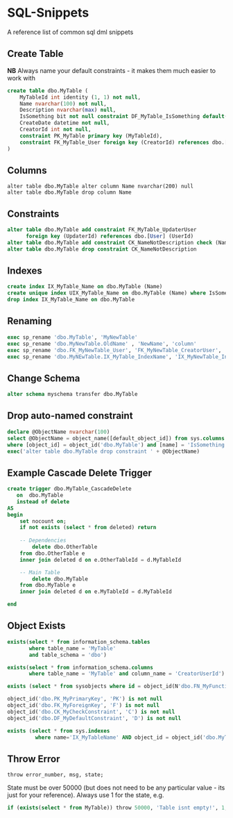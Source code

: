 # SQL-Snippets

A reference list of common sql dml snippets

## Create Table

**NB** Always name your default constraints - it makes them much easier to work with

```sql
create table dbo.MyTable ( 
	MyTableId int identity (1, 1) not null,
	Name nvarchar(100) not null,
	Description nvarchar(max) null,
	IsSomething bit not null constraint DF_MyTable_IsSomething default(1),
	CreateDate datetime not null,
	CreatorId int not null,
	constraint PK_MyTable primary key (MyTableId),
	constraint FK_MyTable_User foreign key (CreatorId) references dbo.[User] (UserId)
)
```

## Columns

```
alter table dbo.MyTable alter column Name nvarchar(200) null
alter table dbo.MyTable drop column Name
```

## Constraints

```sql
alter table dbo.MyTable add constraint FK_MyTable_UpdaterUser 
      foreign key (UpdaterId) references dbo.[User] (UserId)
alter table dbo.MyTable add constraint CK_NameNotDescription check (Name <> Description)
alter table dbo.MyTable drop constraint CK_NameNotDescription
```

## Indexes

```sql
create index IX_MyTable_Name on dbo.MyTable (Name)
create unique index UIX_MyTable_Name on dbo.MyTable (Name) where IsSomething = 1
drop index IX_MyTable_Name on dbo.MyTable 
```

## Renaming
```sql
exec sp_rename 'dbo.MyTable', 'MyNewTable'
exec sp_rename 'dbo.MyNewTable.OldName' , 'NewName', 'column'
exec sp_rename 'dbo.FK_MyNewTable_User', 'FK_MyNewTable_CreatorUser', 'object'
exec sp_rename 'dbo.MyNEwTable.IX_MyTable_IndexName', 'IX_MyNewTable_IndexName', 'index'
```

## Change Schema
```sql
alter schema myschema transfer dbo.MyTable
```

## Drop auto-named constraint
```sql
declare @ObjectName nvarchar(100)
select @ObjectName = object_name([default_object_id]) from sys.columns
where [object_id] = object_id('dbo.MyTable') and [name] = 'IsSomething';
exec('alter table dbo.MyTable drop constraint ' + @ObjectName)
```

## Example Cascade Delete Trigger
```sql
create trigger dbo.MyTable_CascadeDelete
   on  dbo.MyTable
   instead of delete
AS 
begin
	set nocount on;
	if not exists (select * from deleted) return
	
	-- Dependencies
        delete dbo.OtherTable
	from dbo.OtherTable e
	inner join deleted d on e.OtherTableId = d.MyTableId

	-- Main Table
        delete dbo.MyTable
	from dbo.MyTable e
	inner join deleted d on e.MyTableId = d.MyTableId

end
```

## Object Exists
```sql
exists(select * from information_schema.tables 
       where table_name = 'MyTable'
       and table_schema = 'dbo')

exists(select * from information_schema.columns 
       where table_name = 'MyTable' and column_name = 'CreatorUserId')

exists (select * from sysobjects where id = object_id(N'dbo.FN_MyFunction') and type in (N'FN', N'IF', N'TF', N'FS', N'FT'))

object_id('dbo.PK_MyPrimaryKey', 'PK') is not null
object_id('dbo.FK_MyForeignKey', 'F') is not null
object_id('dbo.CK_MyCheckConstraint', 'C') is not null
object_id('dbo.DF_MyDefaultConstraint', 'D') is not null

exists (select * from sys.indexes 
		 where name='IX_MyTableName' AND object_id = object_id('dbo.MyTable'))
```

## Throw Error

```
throw error_number, msg, state;
```
State must be over 50000 (but does not need to be any particular value - its just for your reference). Always use 1 for the state, e.g.

```sql
if (exists(select * from MyTable)) throw 50000, 'Table isnt empty!', 1;
```

